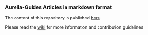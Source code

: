 ### Aurelia-Guides Articles in markdown format

The content of this repository is published [here](http://blog.aurelia-guides.com)

Please read the [wiki](https://github.com/aurelia-guides/aurelia-guides.github.io/wiki) for more information and contribution guidelines
